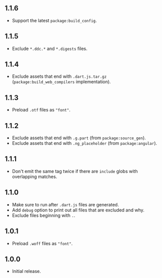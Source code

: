## 1.1.6

- Support the latest `package:build_config`.

## 1.1.5

- Exclude `*.ddc.*` and `*.digests` files.

## 1.1.4

- Exclude assets that end with `.dart.js.tar.gz`
  (`package:build_web_compilers` implementation).

## 1.1.3

- Preload `.otf` files as `"font"`. 

## 1.1.2

- Exclude assets that end with `.g.part` (from `package:source_gen`).
- Exclude assets that end with `.ng_placeholder` (from `package:angular`).

## 1.1.1

- Don't emit the same tag twice if there are `include` globs with overlapping
  matches.

## 1.1.0

- Make sure to run after `.dart.js` files are generated.
- Add `debug` option to print out all files that are excluded and why.
- Exclude files beginning with `.`.

## 1.0.1

- Preload `.woff` files as `"font"`. 

## 1.0.0

- Initial release.
